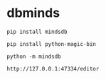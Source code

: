 # dbminds

```
pip install mindsdb
```

```
pip install python-magic-bin
```

```
python -m mindsdb
```

`http://127.0.0.1:47334/editor`

